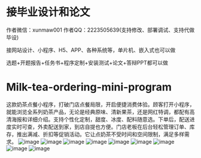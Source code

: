 # 接毕业设计和论文
作者微信：xunmaw001  作者QQ：2223505639(支持修改、部署调试、支持代做毕设)

接网站设计、小程序、H5、APP、各种系统等，单片机、嵌入式也可以做

选题+开题报告+任务书+程序定制+安装测试+论文+答辩PPT都可以做
# Milk-tea-ordering-mini-program
这款奶茶点餐小程序，打破门店点餐局限，开启便捷消费体验。顾客打开小程序，就能浏览全系列奶茶产品，无论是经典原味、清新果茶，还是网红特调，都配有高清海报和详细介绍。支持个性化定制，甜度、冰度、配料随意选。下单后，配送进度实时可查，外卖配送到家，到店自提也方便。门店老板在后台轻松管理订单、库存，推出满减、折扣等促销活动。它让点奶茶不受时间和空间限制，满足多样需求。 
![image](https://github.com/user-attachments/assets/806be0b2-2770-4c5b-b747-e981fd8cef3b)
![image](https://github.com/user-attachments/assets/cfe2a905-81c3-4c67-a334-46fd91f98bde)
![image](https://github.com/user-attachments/assets/432dfbd9-4c5d-4017-b738-0d5ee7c4264a)
![image](https://github.com/user-attachments/assets/de27039c-06a1-43ff-89f3-a82d4aa37cf0)
![image](https://github.com/user-attachments/assets/f203b5ab-6096-4448-98a6-2c7b5a56d302)
![image](https://github.com/user-attachments/assets/637cb99f-cebc-4ce1-9d9e-327017a2bba1)
![image](https://github.com/user-attachments/assets/1c7b74b3-d3ec-48fc-af80-9ff2f90e2e49)
![image](https://github.com/user-attachments/assets/5721d2ea-4285-445f-b947-66af71b3e783)
![image](https://github.com/user-attachments/assets/2386f7de-d90d-4960-a501-9c9f8e16b0e3)
